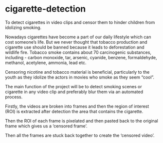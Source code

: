 # cigarette-detection
To detect cigarettes in video clips and censor them to hinder children from idolizing smoking.

Nowadays cigarettes have become a part of our daily lifestyle which can cost someone’s life. But we never thought that tobacco production and cigarette use should be banned because it leads to deforestation and wildlife fire. Tobacco smoke contains about 70 carcinogenic substances, including - carbon monoxide, tar, arsenic, cyanide, benzene, formaldehyde, methanol, acetylene, ammonia, lead etc. 

Censoring nicotine and tobacco material is beneficial, particularly to the youth as they idolize the actors in movies who smoke as they seem “cool”. 

The main function of the project will be to detect smoking scenes or cigarette in any video clip and preferably blur them via an automated process. 

Firstly, the videos are broken into frames and then the region of interest (ROI) is extracted after detection the area that contains the cigarette.

Then the ROI of each frame is pixelated and then pasted back to the original frame which gives us a ‘censored frame’.


Then all the frames are stuck back together to create the ‘censored video’.
